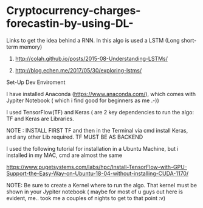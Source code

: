 # Cryptocurrency-charges-forecastin-by-using-DL-

Links to get the idea behind a RNN. In this algo is used a LSTM  (Long short-term memory)

1. http://colah.github.io/posts/2015-08-Understanding-LSTMs/


2. http://blog.echen.me/2017/05/30/exploring-lstms/

Set-Up Dev Enviroment

I have installed Anaconda (https://www.anaconda.com/), which comes with Jypiter Notebook ( which i find good for beginners as me  .-))

I used TensorFlow(TF) and Keras ( are 2 key dependencies to run the algo: TF and Keras are Libraries. 

NOTE : INSTALL FIRST TF and then in the Terminal via cmd install Keras, and any other Lib required. 
TF MUST BE AS BACKEND

I used the following tutorial for installation in a Ubuntu Machine, but i installed in my MAC, cmd are almost the same

https://www.pugetsystems.com/labs/hpc/Install-TensorFlow-with-GPU-Support-the-Easy-Way-on-Ubuntu-18-04-without-installing-CUDA-1170/

NOTE: Be sure to create a Kernel where to run the algo. That kernel must be shown in your Jypiter notebook ( maybe for most of u guys out here is evident, me.. took me a couples of nights to get to that point :v)

